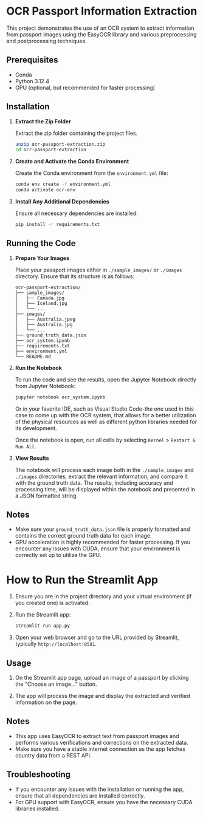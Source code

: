 # OCR Passport Information Extraction

This project demonstrates the use of an OCR system to extract information from passport images using the EasyOCR library and various preprocessing and postprocessing techniques.

## Prerequisites

- Conda
- Python 3.12.4
- GPU (optional, but recommended for faster processing)

## Installation

1. **Extract the Zip Folder**

    Extract the zip folder containing the project files.

    ```bash
    unzip ocr-passport-extraction.zip
    cd ocr-passport-extraction
    ```

2. **Create and Activate the Conda Environment**

    Create the Conda environment from the `environment.yml` file:

    ```bash
    conda env create -f environment.yml
    conda activate ocr-env
    ```

3. **Install Any Additional Dependencies**

    Ensure all necessary dependencies are installed:

    ```bash
    pip install -r requirements.txt
    ```

## Running the Code

1. **Prepare Your Images**

    Place your passport images either in `./sample_images/` or `./images` directory. Ensure that its structure is as follows:

    ```
    ocr-passport-extraction/
    ├── sample_images/
    │   ├── Canada.jpg
    │   ├── Iceland.jpg
    │   └── ...
    ├── images/
    │   ├── Australia.jpeg
    │   ├── Australia.jpg
    │   └── ...
    ├── ground_truth_data.json
    ├── ocr_system.ipynb
    ├── requirements.txt
    ├── environment.yml
    └── README.md
    ```

2. **Run the Notebook**

    To run the code and see the results, open the Jupyter Notebook directly from Jupyter Notebook:

    ```bash
    jupyter notebook ocr_system.ipynb
    ```

    Or in your favorite IDE, such as Visual Studio Code-the one used in this case to come up with the OCR system, that allows for a better utilization of the physical resources as well as different python libraries needed for its development.

    Once the notebook is open, run all cells by selecting `Kernel` > `Restart & Run All`.

3. **View Results**

    The notebook will process each image both in the `./sample_images` and `./images` directories, extract the relevant information, and compare it with the ground truth data. The results, including accuracy and processing time, will be displayed within the notebook and presented in a JSON formatted string.

## Notes

- Make sure your `ground_truth_data.json` file is properly formatted and contains the correct ground truth data for each image.
- GPU acceleration is highly recommended for faster processing. If you encounter any issues with CUDA, ensure that your environment is correctly set up to utilize the GPU.

# How to Run the Streamlit App

1. Ensure you are in the project directory and your virtual environment (if you created one) is activated.

2. Run the Streamlit app:
    ```sh
    streamlit run app.py
    ```

3. Open your web browser and go to the URL provided by Streamlit, typically `http://localhost:8501`.

## Usage

1. On the Streamlit app page, upload an image of a passport by clicking the "Choose an image..." button.

2. The app will process the image and display the extracted and verified information on the page.

## Notes

- This app uses EasyOCR to extract text from passport images and performs various verifications and corrections on the extracted data.
- Make sure you have a stable internet connection as the app fetches country data from a REST API.

## Troubleshooting

- If you encounter any issues with the installation or running the app, ensure that all dependencies are installed correctly.
- For GPU support with EasyOCR, ensure you have the necessary CUDA libraries installed.